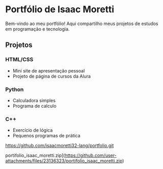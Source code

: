 # Portfólio de Isaac Moretti

Bem-vindo ao meu portfólio! Aqui compartilho meus projetos de estudos em programação e tecnologia.

## Projetos

### HTML/CSS
- Mini site de apresentação pessoal
- Projeto de página de cursos da Alura

### Python
- Calculadora simples
- Programa de calculo

### C++
- Exercício de lógica
- Pequenos programas de prática

https://github.com/isaacmoretti32-lang/portfolio.git

portifolio_isaac_moretti.zip](https://github.com/user-attachments/files/23136323/portifolio_isaac_moretti.zip)
